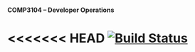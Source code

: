 #### COMP3104 – Developer Operations

<<<<<<< HEAD
[![Build Status](https://app.travis-ci.com/CDo101463447/COMP3104.svg?token=xpoQ4DUN8sp1rbMeML4B&branch=main)](https://app.travis-ci.com/CDo101463447/COMP3104)
=======
